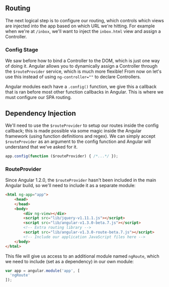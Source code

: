 ## Routing

The next logical step is to configure our routing, which controls which views are injected into the app based on which URL we're hitting. For example when we're at `/inbox`, we'll want to inject the `inbox.html` view and assign a Controller.

### Config Stage

We saw before how to bind a Controller to the DOM, which is just one way of doing it. Angular allows you to dynamically assign a Controller through the `$routeProvider` service, which is much more flexible! From now on let's use this instead of using `ng-controller=""` to declare Controllers.

Angular modules each have a `.config()` function, we give this a callback that is ran before most other function callbacks in Angular.  This is where we must configure our SPA routing.

## Dependency Injection

We'll need to use the `$routeProvider` to setup our routes inside the config callback; this is made possible via some magic inside the Angular framework (using function definitions and regex).  We can simply accept `$routeProvider` as an argument to the config function and Angular will understand that we've asked for it.

```js
app.config(function ($routeProvider) { /*...*/ });
```

### RouteProvider

Since Angular 1.2.0, the `$routeProvider` hasn't been included in the main Angular build, so we'll need to include it as a separate module:

```html
<html ng-app="app">
    <head>
    </head>
    <body>
        <div ng-view></div>
        <script src="lib/jquery-v1.11.1.js"></script>
        <script src="lib/angular-v1.3.0-beta.7.js"></script>
        <!-- Extra routing library -->
        <script src="lib/angular-v1.3.0-route-beta.7.js"></script>
        <!-- Include our application JavaScript files here -->
    </body>
</html>
```

This file will give us access to an additional module named `ngRoute`, which we need to include (set as a dependency) in our own module:

```js
var app = angular.module('app', [
  'ngRoute'
]);
```
